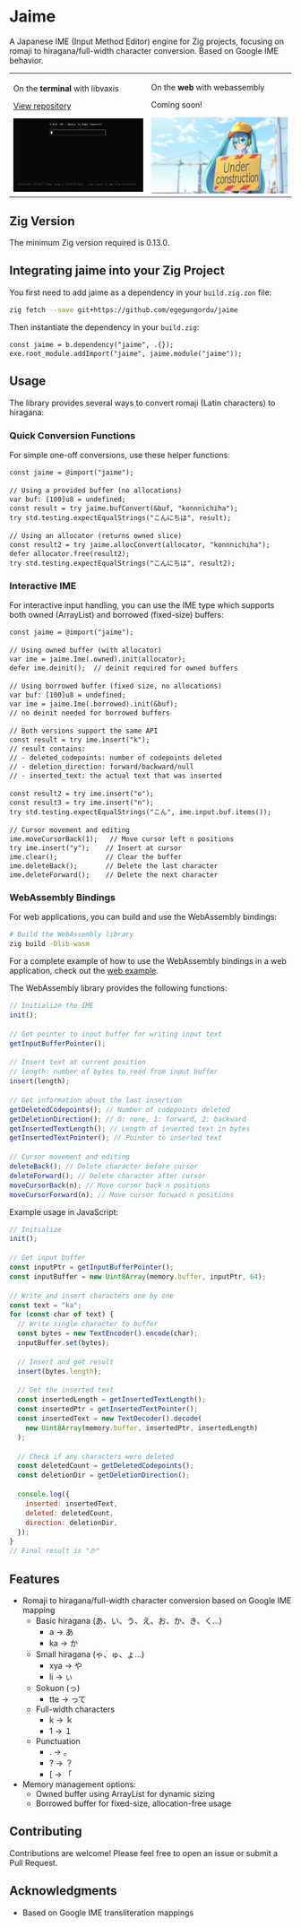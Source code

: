 # Jaime

A Japanese IME (Input Method Editor) engine for Zig projects, focusing on romaji to hiragana/full-width character conversion. Based on Google IME behavior.

<table>
<tr>
<td>

On the **terminal** with libvaxis

[View repository](https://github.com/egegungordu/ja-ime-terminal-demo)

<img src=".github/assets/term-demo.gif" width="400" alt="Terminal demo">

</td>
<td>

On the **web** with webassembly

Coming soon!

<img src=".github/assets/web-demo.jpg" width="400" alt="Web demo (AI slop)">

</td>
</tr>
</table>

## Zig Version

The minimum Zig version required is 0.13.0.

## Integrating jaime into your Zig Project

You first need to add jaime as a dependency in your `build.zig.zon` file:

```bash
zig fetch --save git+https://github.com/egegungordu/jaime
```

Then instantiate the dependency in your `build.zig`:

```zig
const jaime = b.dependency("jaime", .{});
exe.root_module.addImport("jaime", jaime.module("jaime"));
```

## Usage

The library provides several ways to convert romaji (Latin characters) to hiragana:

### Quick Conversion Functions

For simple one-off conversions, use these helper functions:

```zig
const jaime = @import("jaime");

// Using a provided buffer (no allocations)
var buf: [100]u8 = undefined;
const result = try jaime.bufConvert(&buf, "konnnichiha");
try std.testing.expectEqualStrings("こんにちは", result);

// Using an allocator (returns owned slice)
const result2 = try jaime.allocConvert(allocator, "konnnichiha");
defer allocator.free(result2);
try std.testing.expectEqualStrings("こんにちは", result2);
```

### Interactive IME

For interactive input handling, you can use the IME type which supports both owned (ArrayList) and borrowed (fixed-size) buffers:

```zig
const jaime = @import("jaime");

// Using owned buffer (with allocator)
var ime = jaime.Ime(.owned).init(allocator);
defer ime.deinit();  // deinit required for owned buffers

// Using borrowed buffer (fixed size, no allocations)
var buf: [100]u8 = undefined;
var ime = jaime.Ime(.borrowed).init(&buf);
// no deinit needed for borrowed buffers

// Both versions support the same API
const result = try ime.insert("k");
// result contains:
// - deleted_codepoints: number of codepoints deleted
// - deletion_direction: forward/backward/null
// - inserted_text: the actual text that was inserted

const result2 = try ime.insert("o");
const result3 = try ime.insert("n");
try std.testing.expectEqualStrings("こん", ime.input.buf.items());

// Cursor movement and editing
ime.moveCursorBack(1);   // Move cursor left n positions
try ime.insert("y");    // Insert at cursor
ime.clear();            // Clear the buffer
ime.deleteBack();       // Delete the last character
ime.deleteForward();    // Delete the next character
```

### WebAssembly Bindings

For web applications, you can build and use the WebAssembly bindings:

```bash
# Build the WebAssembly library
zig build -Dlib-wasm
```

For a complete example of how to use the WebAssembly bindings in a web application, check out the [web example](examples/web/index.js).

The WebAssembly library provides the following functions:

```javascript
// Initialize the IME
init();

// Get pointer to input buffer for writing input text
getInputBufferPointer();

// Insert text at current position
// length: number of bytes to read from input buffer
insert(length);

// Get information about the last insertion
getDeletedCodepoints(); // Number of codepoints deleted
getDeletionDirection(); // 0: none, 1: forward, 2: backward
getInsertedTextLength(); // Length of inserted text in bytes
getInsertedTextPointer(); // Pointer to inserted text

// Cursor movement and editing
deleteBack(); // Delete character before cursor
deleteForward(); // Delete character after cursor
moveCursorBack(n); // Move cursor back n positions
moveCursorForward(n); // Move cursor forward n positions
```

Example usage in JavaScript:

```javascript
// Initialize
init();

// Get input buffer
const inputPtr = getInputBufferPointer();
const inputBuffer = new Uint8Array(memory.buffer, inputPtr, 64);

// Write and insert characters one by one
const text = "ka";
for (const char of text) {
  // Write single character to buffer
  const bytes = new TextEncoder().encode(char);
  inputBuffer.set(bytes);

  // Insert and get result
  insert(bytes.length);

  // Get the inserted text
  const insertedLength = getInsertedTextLength();
  const insertedPtr = getInsertedTextPointer();
  const insertedText = new TextDecoder().decode(
    new Uint8Array(memory.buffer, insertedPtr, insertedLength)
  );

  // Check if any characters were deleted
  const deletedCount = getDeletedCodepoints();
  const deletionDir = getDeletionDirection();

  console.log({
    inserted: insertedText,
    deleted: deletedCount,
    direction: deletionDir,
  });
}
// Final result is "か"
```

## Features

- Romaji to hiragana/full-width character conversion based on Google IME mapping
  - Basic hiragana (あ、い、う、え、お、か、き、く...)
    - a -> あ
    - ka -> か
  - Small hiragana (ゃ、ゅ、ょ...)
    - xya -> や
    - li -> ぃ
  - Sokuon (っ)
    - tte -> って
  - Full-width characters
    - k -> ｋ
    - 1 -> １
  - Punctuation
    - . -> 。
    - ? -> ？
    - [ -> 「
- Memory management options:
  - Owned buffer using ArrayList for dynamic sizing
  - Borrowed buffer for fixed-size, allocation-free usage

## Contributing

Contributions are welcome! Please feel free to open an issue or submit a Pull Request.

## Acknowledgments

- Based on Google IME transliteration mappings
